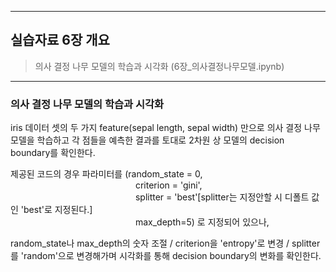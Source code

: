 ------------------------------------------------------------------

## 실습자료 6장 개요

> 의사 결정 나무 모델의 학습과 시각화 (6장_의사결정나무모델.ipynb)

------------------------------------------------------------------


### 의사 결정 나무 모델의 학습과 시각화


iris 데이터 셋의 두 가지 feature(sepal length, sepal width) 만으로 의사 결정 나무 모델을 학습하고 각 점들을 예측한 결과를 토대로 2차원 상 모델의 decision boundary를 확인한다. <br>

제공된 코드의 경우 파라미터를 (random_state = 0, <br>
               criterion = 'gini', <br>
               splitter = 'best'[splitter는 지정안할 시 디폴트 값인 'best'로 지정된다.] <br>
               max_depth=5) 로 지정되어 있으나, <br>

random_state나 max_depth의 숫자 조절 / criterion을 'entropy'로 변경 / splitter를 'random'으로 변경해가며 시각화를 통해 decision boundary의 변화를 확인한다. <br>




